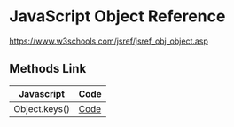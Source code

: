 # JavaScript Object Reference

https://www.w3schools.com/jsref/jsref_obj_object.asp

## Methods Link

| Javascript    | Code                                                                        |
| ------------- | --------------------------------------------------------------------------- |
| Object.keys() | [Code](https://github.com/armdnks/JS-Fundamentals/blob/main/object/keys.js) |
